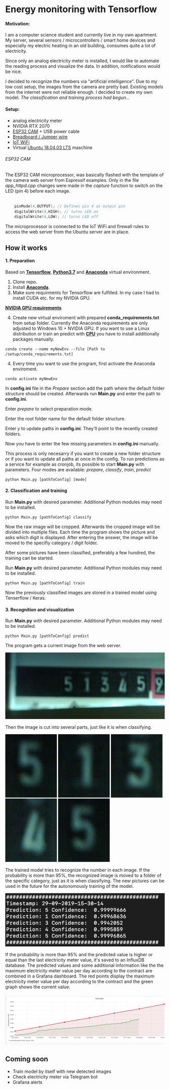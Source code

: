# Energy monitoring with Tensorflow

#### Motivation:

I am a computer science student and currently live in my own apartment. My server, several sensors / microcontrollers / smart home devices and especially my electric heating in an old building, consumes quite a lot of electricity.

Since only an analog electricity meter is installed, I would like to automate the reading process and visualize the data. In addition, notifications would be nice.

I decided to recognize the numbers via "artificial intelligence". Due to my low cost setup, the images from the camera are pretty bad. Existing models from the internet were not reliable enough. I decided to create my own model. *The classification and training process had begun...*

#### Setup:

- analog electricity meter
- NVIDIA RTX 2070
- [ESP32 CAM](https://www.amazon.de/QooTec-ESP32-CAM-Bluetooth-Development-Arduino/dp/B07RDHX18P/ref=sr_1_3?__mk_de_DE=%C3%85M%C3%85%C5%BD%C3%95%C3%91&keywords=esp32+cam&qid=1569767194&s=computers&sr=1-3 "ESP32 CAM") + USB power cable
- [Breadboard / Jumper wire](https://www.amazon.de/AZDelivery-%E2%AD%90%E2%AD%90%E2%AD%90%E2%AD%90%E2%AD%90-Jumper-Breadboard-Arduino/dp/B078JGQKWP/ref=sr_1_5?__mk_de_DE=%C3%85M%C3%85%C5%BD%C3%95%C3%91&keywords=breadboard+jumper&qid=1569767386&s=gateway&sr=8-5 "Breadboard / Jumper wire")
- [IoT WiFi](https://www.sophos.com/de-de/products/next-gen-firewall.aspx "IoT WiFi")
- Virtual [Ubuntu 18.04.03 LTS](https://ubuntu.com/download/desktop "Ubuntu 18.04.03 LTS") maschine


###### ESP32 CAM

The ESP32 CAM microprocessor, was basically flashed with the template of the camera web server from Espressif examples. Only in the file *app_httpd.cpp* changes were made in the *capture* function to switch on the LED (pin 4) before each image.

```cpp

    pinMode(4,OUTPUT); // Defines pin 4 as output pin
    digitalWrite(4,HIGH); // turns LED on
    digitalWrite(4,LOW); // turns LED off

```

The microprocessor is connected to the IoT WiFi and firewall rules to access the web server from the Ubuntu server are in place.

## How it works

#### 1. Preparation

Based on **[Tensorflow](https://www.tensorflow.org/ "Tensorflow")**, **[Python3.7](https://www.anaconda.com/ "Python3.7")** and **[Anaconda](https://www.anaconda.com/ "Anaconda")** virtual environment.

1. Clone repo.
2. Install **[Anaconda](https://www.anaconda.com/ "Anaconda")**.
3. Make sure requirments for Tensorflow are fulfilled. In my case I had to install CUDA etc. for my NVIDIA GPU.

**[NVIDIA GPU requirements](https://www.tensorflow.org/install/gpu)**

4. Create new virtual enviroment with prepared **conda_requirements.txt** from setup folder. Currently the Anaconda requirements are only adjusted to Windows 10 + NVIDIA GPU. If you want to use a Linux distribution or train an predict with **[CPU](https://www.tensorflow.org/install)** you have to install additionally packages manually.

```
conda create --name myNewEnv --file [Path to /setup/conda_requirements.txt]
```
4. Every time you want to use the program, first activate the Anaconda enviroment.

```
conda activate myNewEnv
```

In **config.ini** file in the *Prepare* section add the path where the default folder structure should be created. Afterwards run **Main.py** and enter the path to **config.ini**.

Enter *prepare* to select preparation mode. 

Enter the root folder name for the default folder structure.

Enter *y* to update paths in **config.ini**. They'll point to the recently created folders.

Now you have to enter the few missing parameters in **config.ini** manually.

This process is only necesarry if you want to create a new folder structure or if you want to update all paths at once in the config. To run predictions as a service for example as cronjob, its possible to start **Main.py** with parameters. Four modes are available: *prepare*, *classify*, *train*, *predict*

```
python Main.py [pathToConfig] [mode]
```

#### 2. Classification and training

Run **Main.py** with desired parameter. Additional Python modules may need to be installed.

```
python Main.py [pathToConfig] classify
```

Now the raw image will be cropped. Afterwards the cropped image will be divided into multiple files. Each time the program shows the picture and asks which digit is displayed. After entering the answer, the image will be moved to the specifiy category / digit folder.

After some pictures have been classified, preferably a few hundred, the training can be started. 

Run **Main.py** with desired parameter. Additional Python modules may need to be installed.

```
python Main.py [pathToConfig] train
```

Now the previously classified images are stored in a trained model using Tenserflow / Keras.


#### 3. Recognition and visualization

Run **Main.py** with desired parameter. Additional Python modules may need to be installed.

```
python Main.py [pathToConfig] predict
```

The program gets a current image from the web server.

![Raw image](/readme_images/29-09-2019-15-40-03.png "Raw image")

Then the image is cut into several parts, just like it is when classifying.

![Cropped image](/readme_images/1569764404.png "Cropped image")
![Cropped image](/readme_images/1569764406.png "Cropped image")
![Cropped image](/readme_images/1569764408.png "Cropped image")
![Cropped image](/readme_images/1569764410.png "Cropped image")
![Cropped image](/readme_images/1569764412.png "Cropped image")

The trained model tries to recognize the number in each image. If the probability is more than 95%, the recognized image is moved to a folder of the specific category, just as it is when classifying. The new pictures can be used in the future for the autonomously training of the model. 

![Prediction / log file](/readme_images/Bildschirmfoto%202019-09-29%20um%2015.48.46.png "Prediction / log file")

If the probability is more than 95% and the predicted value is higher or equal than the last electricity meter value, it's saved to an InfluxDB database. The predicted values and some additional information like the the maximum electricity meter value per day according to the contract are combined in a Grafana dashboard. The red points display the maximum electricity meter value per day according to the contract and the green graph shows the current value.

![Grafana](/readme_images/grafana.png "Grafana")

## Coming soon

- Train model by itself with new detected images
- Check electricity meter via Telegram bot
- Grafana alerts
